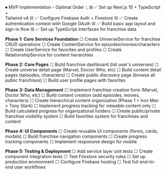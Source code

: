 ⏺ MVP Implementation - Optimal Order
  ⎿ ☒ ✅ Set up Next.js 15 + TypeScript +          
      Tailwind v4
    ☒ ✅ Configure Firebase Auth + Firestore
    ☒ ✅ Create authentication context with 
      Google OAuth
    ☒ ✅ Build basic app layout and sign-in flow
    ☒ ✅ Set up TypeScript interfaces for 
      franchise data

**Phase 1: Core Services Foundation**
    ☐ Create UniverseService for franchise CRUD
      operations
    ☐ Create ContentService for
      episodes/movies/characters
    ☐ Create UserService for favorites and
      profiles
    ☐ Create RelationshipService for content
      hierarchies 

**Phase 2: Core Pages**
    ☐ Build franchise dashboard (list user's
      universes)
    ☐ Create universe detail page (Marvel, Doctor
      Who, etc)
    ☐ Build content detail pages (episodes,
      characters)
    ☐ Create public discovery page (browse all
      public franchises)
    ☐ Build user profile pages with favorites

**Phase 3: Data Management**
    ☐ Implement franchise creation form (Marvel,
      Doctor Who, etc)
    ☐ Build content creation (add episodes,
      movies, characters)
    ☐ Create hierarchical content organization
      (Phase 1 > Iron Man > Tony Stark)
    ☐ Implement progress tracking for viewable
      content only
    ☐ Build calculated progress for
      organizational holders
    ☐ Create public/private franchise visibility
      system
    ☐ Build favorites system for franchises and
      content

**Phase 4: UI Components**
    ☐ Create reusable UI components (forms,
      cards, modals)
    ☐ Build franchise navigation components
    ☐ Create progress tracking components
    ☐ Implement responsive design for mobile

**Phase 5: Testing & Deployment**
    ☐ Add service layer unit tests
    ☐ Create component integration tests
    ☐ Test Firestore security rules
    ☐ Set up production environment
    ☐ Configure Firebase hosting
    ☐ Test full end-to-end user workflows